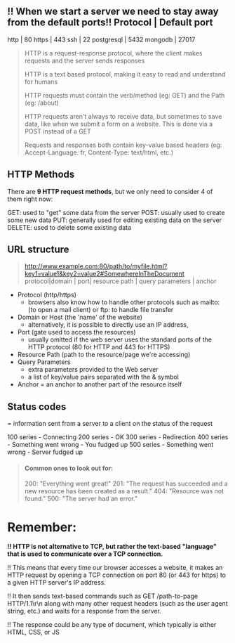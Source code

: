 !! When we start a server we need to stay away from the default ports!!
  Protocol	 | Default port
----------------------------
  http	     |  80
  https	     |  443
  ssh	       |  22
  postgresql | 	5432
  mongodb	   |  27017


>HTTP is a request-response protocol, where the client makes requests and the server sends responses
>
>HTTP is a text based protocol, making it easy to read and understand for humans
>
>HTTP requests must contain the verb/method (eg: GET) and the Path (eg: /about)
>
>HTTP requests aren't always to receive data, but sometimes to save data, like when we submit a form on a website. This is done via a POST instead of a GET
>
>Requests and responses both contain key-value based headers (eg: Accept-Language: fr, Content-Type: text/html, etc.)


## HTTP Methods

There are **9 HTTP request methods**, but we only need to consider 4 of them right now:

GET: used to "get" some data from the server
POST: usually used to create some new data
PUT: generally used for editing existing data on the server
DELETE: used to delete some existing data

## URL structure

>http://www.example.com:80/path/to/myfile.html?key1=value1&key2=value2#SomewhereInTheDocument
>protocol|domain     | port|  resource path   | query parameters      |  anchor


* Protocol (http/https)
  * browsers also know how to handle other protocols such as mailto: (to open a mail client) or ftp: to handle file transfer
* Domain or Host (the 'name' of the website)
  * alternatively, it is possible to directly use an IP address,
* Port (gate used to access the resources)
  * usually omitted if the web server uses the standard ports of the HTTP protocol (80 for HTTP and 443 for HTTPS)
* Resource Path (path to the resource/page we're accessing)
* Query Parameters
  * extra parameters provided to the Web server
  * a list of key/value pairs separated with the & symbol
* Anchor = an anchor to another part of the resource itself

## Status codes

= information sent from a server to a client on the status of the request

100 series - Connecting
200 series - OK
300 series - Redirection
400 series - Something went wrong - You fudged up
500 series - Something went wrong - Server fudged up

> #### Common ones to look out for:
>200: "Everything went great!"
>201: "The request has succeeded and a new resource has been created as a result."
>404: "Resource was not found."
>500: "The server had an error."


# Remember:

**!! HTTP is not alternative to TCP, but rather the text-based "language" that is used to communicate over a TCP connection.**

!! This means that every time our browser accesses a website, it makes an HTTP request by opening a TCP connection on port 80 (or 443 for https) to a given HTTP server's IP address. 

!! It then sends text-based commands such as GET /path-to-page HTTP/1.1\r\n along with many other request headers (such as the user agent string, etc.) and waits for a response from the server. 

!! The response could be any type of document, which typically is either HTML, CSS, or JS